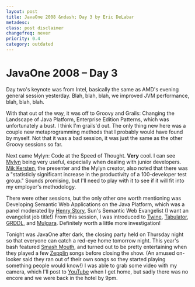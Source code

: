 ```yaml
---
layout: post
title: JavaOne 2008 &ndash; Day 3 by Eric DeLabar
metadesc: 
class: post disclaimer
changefreq: never
priority: 0.4
category: outdated
---
```

<h1>JavaOne 2008 &ndash; Day 3</h1>
<p>Day two's keynote was from Intel, basically the same as <span class="caps">AMD</span>'s evening general session yesterday.  Blah, blah, blah, we improved <span class="caps">JVM</span> performance, blah, blah,&nbsp;blah.</p>
<p>With that out of the way, it was off to Groovy and Grails: Changing the Landscape of Java Platform, Enterprise Edition Patterns, which was unfortunately a bust.  I think I'm grails'd out.  The only thing new here was a couple new metaprogramming methods that I probably would have found by myself.  Not that it was a bad session, it was just the same as the other Groovy sessions so&nbsp;far.</p>
<p>Next came Mylyn: Code at the Speed of Thought.  <strong>Very</strong> cool.  I can see <a href="http://www.eclipse.org/mylyn/">Mylyn</a> being very useful, especially when dealing with junior developers.  <a href="http://tasktop.com/blog/">Mik Kersten</a>, the presenter and the Mylyn creator, also noted that there was a "statisticly significant increase in the productivity of a 100-developer test group."  Sounds promising, but I'll need to play with it to see if it will fit into my employer's&nbsp;methodology.</p>
<p>There were other sessions, but the only other one worth mentioning was Developing Semantic Web Applications on the Java Platform, which was a panel moderated by <a href="http://blogs.sun.com/bblfish/">Henry Story</a>, Sun's Semantic Web Evangelist (I want an evangelist job title!)  From this session, I was introduced to <a href="http://www.twine.com/">Twine</a>, <a href="http://www.w3.org/2005/ajar/tab">Tabulator</a>, <a href="http://www.w3.org/2004/01/rdxh/spec"><span class="caps">GRDDL</span></a>, and <a href="http://www.mulgara.org/">Mulgara</a>.  Definitely worth a little more&nbsp;investigation!</p>
<p>Tonight was JavaOne after dark, the closing party held on Thursday night so that everyone can catch a red-eye home tomorrow night.  This year's bash featured <a href="http://www.smashmouth.com/">Smash Mouth</a>, and turned out to be pretty entertaining when they played a few <a href="http://www.led-zeppelin.com/">Zepplin</a> songs before closing the show.  (An amused on-looker said they ran out of their own songs so they started playing something people would know!)  I was able to grab some video with my camera, which I'll post to <a href="http://www.youtube.com/user/edelabar" rel="me">YouTube</a> when I get home, but sadly there was no encore and we were back in the hotel by&nbsp;9pm.</p>